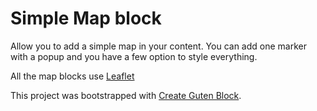 # Simple Map block

Allow you to add a simple map in your content. You can add one marker with a popup and you have a few option to style everything.

All the map blocks use [Leaflet](http://leafletjs.com/)

This project was bootstrapped with [Create Guten Block](https://github.com/ahmadawais/create-guten-block).
